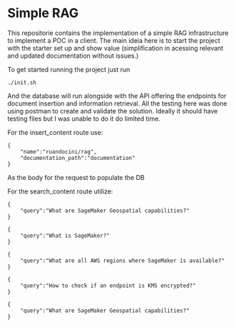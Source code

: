 # Simple RAG

This repositorie contains the implementation of a simple RAG infrastructure to implement a POC in a client.
The main ideia here is to start the project with the starter set up and show value (simplification in acessing relevant and updated documentation without issues.)

To get started running the project just run 

```./init.sh```

And the database will run alongside with the API offering the endpoints for document insertion and information retrieval.
All the testing here was done using postman to create and validate the solution. Ideally it should have testing files but I was unable to do it do limited time.

For the insert_content route use:
```
{
    "name":"ruandocini/rag",
    "documentation_path":"documentation"
}
```
As the body for the request to populate the DB

For the search_content route utilize:
```
{
    "query":"What are SageMaker Geospatial capabilities?"
}

{
    "query":"What is SageMaker?"
}

{
    "query":"What are all AWS regions where SageMaker is available?"
}

{
    "query":"How to check if an endpoint is KMS encrypted?"
}

{
    "query":"What are SageMaker Geospatial capabilities?"
}
```
